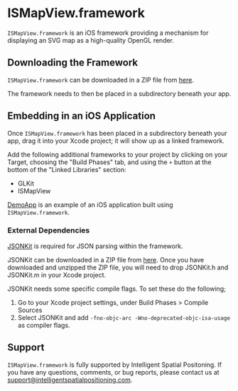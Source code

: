 # ISMapView.framework

`ISMapView.framework` is an iOS framework providing a mechanism for displaying an SVG map as a high-quality OpenGL render.

## Downloading the Framework

`ISMapView.framework` can be downloaded in a ZIP file from [here](https://github.com/IntelligentSpatialPositioning/ISMapView/releases/download/initial/ISMapView.framework.zip). 

The framework needs to then be placed in a subdirectory beneath your app.

## Embedding in an iOS Application

Once `ISMapView.framework` has been placed in a subdirectory beneath your app, drag it into your Xcode project; it will show up as a linked framework.

Add the following additional frameworks to your project by clicking on your Target, choosing the "Build Phases" tab, and using the `+` button at the bottom of the "Linked Libraries" section:

* GLKit
* ISMapView

[DemoApp](https://github.com/IntelligentSpatialPositioning/DemoApp) is an example of an iOS application built using `ISMapView.framework`.

### External Dependencies

[JSONKit](https://github.com/johnezang/JSONKit) is required for JSON parsing within the framework.

JSONKit can be downloaded in a ZIP file from [here](https://github.com/johnezang/JSONKit/archive/master.zip). Once you have downloaded and unzipped the ZIP file, you will need to drop JSONKit.h and JSONKit.m in your Xcode project.

JSONKit needs some specific compile flags. To set these do the following;

1. Go to your Xcode project settings, under Build Phases > Compile Sources
2. Select JSONKit and add `-fno-objc-arc -Wno-deprecated-objc-isa-usage` as compiler flags. 

## Support

`ISMapView.framework` is fully supported by Intelligent Spatial Positoning. If you have any questions, comments, or bug reports, please contact us at [support@intelligentspatialpositioning.com](mailto:support@intelligentspatialpositioning.com).
